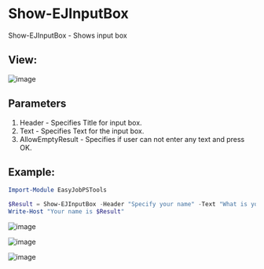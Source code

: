 # Show-EJInputBox

Show-EJInputBox - Shows input box

## View:

![image](https://user-images.githubusercontent.com/29357955/137622548-282cae7a-da84-4040-962c-0a0167721240.png)

## Parameters
1. Header - Specifies Title for input box.
2. Text - Specifies Text for the input box.
3. AllowEmptyResult - Specifies if user can not enter any text and press OK.

## Example:

```PowerShell
Import-Module EasyJobPSTools

$Result = Show-EJInputBox -Header "Specify your name" -Text "What is your name?" -AllowEmptyResult $false
Write-Host "Your name is $Result" 
```

![image](https://user-images.githubusercontent.com/29357955/137622661-3767a373-d117-435c-b04e-3f3f82bb56e9.png)

![image](https://user-images.githubusercontent.com/29357955/137622667-49d1f176-6c5e-4b88-8331-df48947eb478.png)

![image](https://user-images.githubusercontent.com/29357955/137622670-34ef018e-23af-408f-a357-bf350941827f.png)
